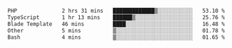 <!--START_SECTION:waka-->

```txt
PHP              2 hrs 31 mins   █████████████▒░░░░░░░░░░░   53.10 %
TypeScript       1 hr 13 mins    ██████▒░░░░░░░░░░░░░░░░░░   25.76 %
Blade Template   46 mins         ████░░░░░░░░░░░░░░░░░░░░░   16.48 %
Other            5 mins          ▒░░░░░░░░░░░░░░░░░░░░░░░░   01.78 %
Bash             4 mins          ▒░░░░░░░░░░░░░░░░░░░░░░░░   01.65 %
```

<!--END_SECTION:waka-->
